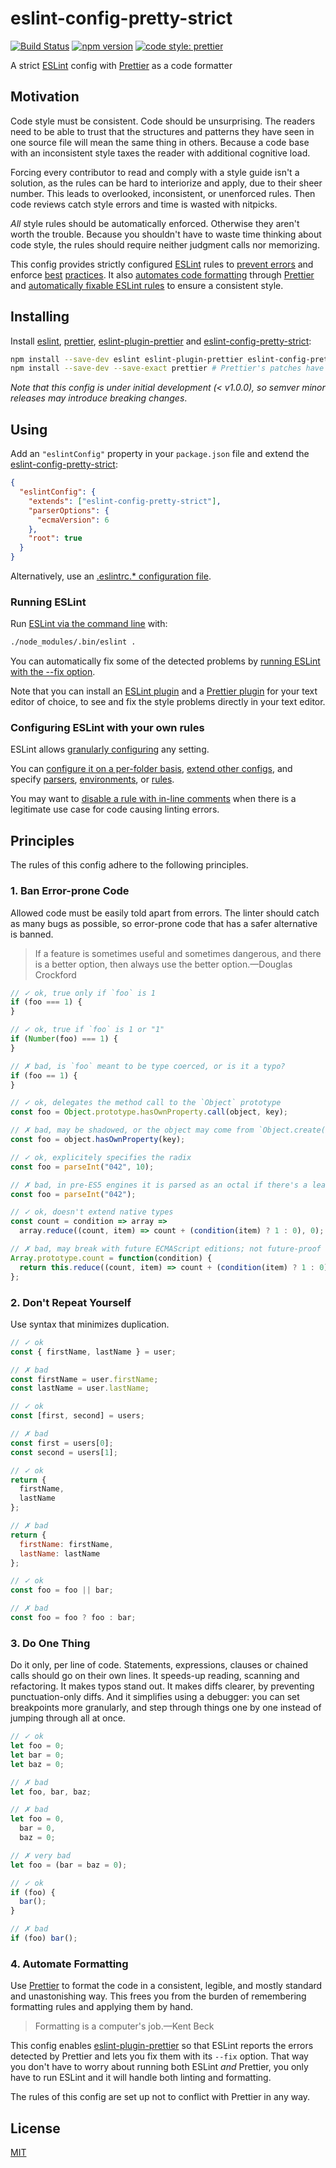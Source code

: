 # eslint-config-pretty-strict

[![Build Status](https://travis-ci.org/rtomrud/eslint-config-pretty-strict.svg?branch=master)](https://travis-ci.org/rtomrud/eslint-config-pretty-strict)
[![npm version](https://img.shields.io/npm/v/eslint-config-pretty-strict.svg?style=flat-square)](https://www.npmjs.com/package/eslint-config-pretty-strict)
[![code style: prettier](https://img.shields.io/badge/code_style-prettier-ff69b4.svg?style=flat-square)](https://github.com/prettier/prettier)

A strict [ESLint](https://eslint.org) config with [Prettier](https://prettier.io/) as a code formatter

## Motivation

Code style must be consistent. Code should be unsurprising. The readers need to be able to trust that the structures and patterns they have seen in one source file will mean the same thing in others. Because a code base with an inconsistent style taxes the reader with additional cognitive load.

Forcing every contributor to read and comply with a style guide isn't a solution, as the rules can be hard to interiorize and apply, due to their sheer number. This leads to overlooked, inconsistent, or unenforced rules. Then code reviews catch style errors and time is wasted with nitpicks.

_All_ style rules should be automatically enforced. Otherwise they aren't worth the trouble. Because you shouldn't have to waste time thinking about code style, the rules should require neither judgment calls nor memorizing.

This config provides strictly configured [ESLint](https://eslint.org/docs/about/) rules to [prevent errors](#1-ban-error-prone-code) and enforce [best](#2-dont-repeat-yourself) [practices](#3-do-one-thing). It also [automates code formatting](#4-automate-formatting) through [Prettier](https://prettier.io/docs/en/index.html) and [automatically fixable ESLint rules](https://eslint.org/docs/user-guide/command-line-interface#--fix) to ensure a consistent style.

## Installing

Install [eslint](https://github.com/eslint/eslint), [prettier](https://github.com/prettier/prettier), [eslint-plugin-prettier](https://github.com/prettier/eslint-plugin-prettier) and [eslint-config-pretty-strict](./README.md):

```bash
npm install --save-dev eslint eslint-plugin-prettier eslint-config-pretty-strict
npm install --save-dev --save-exact prettier # Prettier's patches have breaking changes
```

_Note that this config is under initial development (< v1.0.0), so semver minor releases may introduce breaking changes_.

## Using

Add an `"eslintConfig"` property in your `package.json` file and extend the [eslint-config-pretty-strict](./index.js):

```json
{
  "eslintConfig": {
    "extends": ["eslint-config-pretty-strict"],
    "parserOptions": {
      "ecmaVersion": 6
    },
    "root": true
  }
}
```

Alternatively, use an [.eslintrc.\* configuration file](https://eslint.org/docs/user-guide/configuring#using-configuration-files).

### Running ESLint

Run [ESLint via the command line](https://eslint.org/docs/user-guide/command-line-interface) with:

```bash
./node_modules/.bin/eslint .
```

You can automatically fix some of the detected problems by [running ESLint with the --fix option](https://eslint.org/docs/user-guide/command-line-interface#options).

Note that you can install an [ESLint plugin](https://eslint.org/docs/user-guide/integrations#editors) and a [Prettier plugin](https://prettier.io/docs/en/editors.html) for your text editor of choice, to see and fix the style problems directly in your text editor.

### Configuring ESLint with your own rules

ESLint allows [granularly configuring](https://eslint.org/docs/user-guide/configuring) any setting.

You can [configure it on a per-folder basis](https://eslint.org/docs/user-guide/configuring#configuration-cascading-and-hierarchy), [extend other configs](https://eslint.org/docs/user-guide/configuring#extending-configuration-files), and specify [parsers](https://eslint.org/docs/user-guide/configuring#specifying-parser-options), [environments](https://eslint.org/docs/user-guide/configuring#specifying-environments), or [rules](https://eslint.org/docs/user-guide/configuring#configuring-rules).

You may want to [disable a rule with in-line comments](https://eslint.org/docs/user-guide/configuring#disabling-rules-with-inline-comments) when there is a legitimate use case for code causing linting errors.

## Principles

The rules of this config adhere to the following principles.

### 1. Ban Error-prone Code

Allowed code must be easily told apart from errors. The linter should catch as many bugs as possible, so error-prone code that has a safer alternative is banned.

> If a feature is sometimes useful and sometimes dangerous, and there is a better option, then always use the better option.—Douglas Crockford

```js
// ✓ ok, true only if `foo` is 1
if (foo === 1) {
}

// ✓ ok, true if `foo` is 1 or "1"
if (Number(foo) === 1) {
}

// ✗ bad, is `foo` meant to be type coerced, or is it a typo?
if (foo == 1) {
}
```

```js
// ✓ ok, delegates the method call to the `Object` prototype
const foo = Object.prototype.hasOwnProperty.call(object, key);

// ✗ bad, may be shadowed, or the object may come from `Object.create(null)`
const foo = object.hasOwnProperty(key);
```

```js
// ✓ ok, explicitely specifies the radix
const foo = parseInt("042", 10);

// ✗ bad, in pre-ES5 engines it is parsed as an octal if there's a leading 0
const foo = parseInt("042");
```

```js
// ✓ ok, doesn't extend native types
const count = condition => array =>
  array.reduce((count, item) => count + (condition(item) ? 1 : 0), 0);

// ✗ bad, may break with future ECMAScript editions; not future-proof
Array.prototype.count = function(condition) {
  return this.reduce((count, item) => count + (condition(item) ? 1 : 0), 0);
};
```

### 2. Don't Repeat Yourself

Use syntax that minimizes duplication.

```js
// ✓ ok
const { firstName, lastName } = user;

// ✗ bad
const firstName = user.firstName;
const lastName = user.lastName;
```

```js
// ✓ ok
const [first, second] = users;

// ✗ bad
const first = users[0];
const second = users[1];
```

```js
// ✓ ok
return {
  firstName,
  lastName
};

// ✗ bad
return {
  firstName: firstName,
  lastName: lastName
};
```

```js
// ✓ ok
const foo = foo || bar;

// ✗ bad
const foo = foo ? foo : bar;
```

### 3. Do One Thing

Do it only, per line of code. Statements, expressions, clauses or chained calls should go on their own lines. It speeds-up reading, scanning and refactoring. It makes typos stand out. It makes diffs clearer, by preventing punctuation-only diffs. And it simplifies using a debugger: you can set breakpoints more granularly, and step through things one by one instead of jumping through all at once.

```js
// ✓ ok
let foo = 0;
let bar = 0;
let baz = 0;

// ✗ bad
let foo, bar, baz;

// ✗ bad
let foo = 0,
  bar = 0,
  baz = 0;

// ✗ very bad
let foo = (bar = baz = 0);
```

```js
// ✓ ok
if (foo) {
  bar();
}

// ✗ bad
if (foo) bar();
```

### 4. Automate Formatting

Use [Prettier](https://prettier.io/) to format the code in a consistent, legible, and mostly standard and unastonishing way. This frees you from the burden of remembering formatting rules and applying them by hand.

> Formatting is a computer's job.—Kent Beck

This config enables [eslint-plugin-prettier](https://github.com/prettier/eslint-plugin-prettier) so that ESLint reports the errors detected by Prettier and lets you fix them with its `--fix` option. That way you don't have to worry about running both ESLint _and_ Prettier, you only have to run ESLint and it will handle both linting and formatting.

The rules of this config are set up not to conflict with Prettier in any way.

## License

[MIT](./LICENSE)
